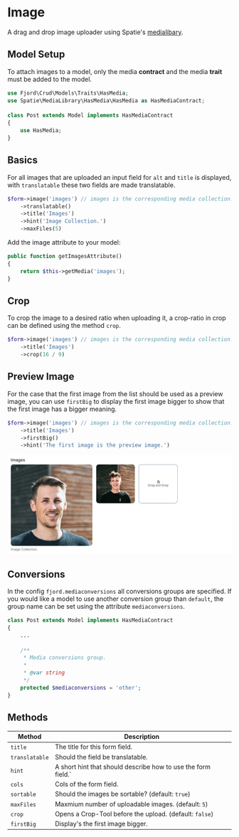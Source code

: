 # Image

A drag and drop image uploader using Spatie's [medialibary](https://docs.spatie.be/laravel-medialibrary/v7/introduction/).

## Model Setup

To attach images to a model, only the media **contract** and the media **trait** must be added to the model.

```php
use Fjord\Crud\Models\Traits\HasMedia;
use Spatie\MediaLibrary\HasMedia\HasMedia as HasMediaContract;

class Post extends Model implements HasMediaContract
{
    use HasMedia;
}
```

## Basics

For all images that are uploaded an input field for `alt` and `title` is displayed, with `translatable` these two fields are made translatable.

```php
$form->image('images') // images is the corresponding media collection.
    ->translatable()
    ->title('Images')
    ->hint('Image Collection.')
    ->maxFiles(5)
```

Add the image attribute to your model:

```php
public function getImagesAttribute()
{
    return $this->getMedia('images');
}
```

## Crop

To crop the image to a desired ratio when uploading it, a crop-ratio in crop can be defined using the method `crop`.

```php
$form->image('images') // images is the corresponding media collection.
    ->title('Images')
    ->crop(16 / 9)
```

## Preview Image

For the case that the first image from the list should be used as a preview image, you can use `firstBig` to display the first image bigger to show that the first image has a bigger meaning.

```php
$form->image('images') // images is the corresponding media collection.
    ->title('Images')
    ->firstBig()
    ->hint('The first image is the preview image.')
```

![Image firstBig](./screens/image/first_big.png 'Image firstBig')

## Conversions

In the config `fjord.mediaconversions` all conversions groups are specified. If you would like a model to use another conversion group than `default`, the group name can be set using the attribute `mediaconversions`.

```php
class Post extends Model implements HasMediaContract
{
    ...

    /**
     * Media conversions group.
     *
     * @var string
     */
    protected $mediaconversions = 'other';
}
```

## Methods

| Method         | Description                                                   |
| -------------- | ------------------------------------------------------------- |
| `title`        | The title for this form field.                                |
| `translatable` | Should the field be translatable.                             |
| `hint`         | A short hint that should describe how to use the form field.` |
| `cols`         | Cols of the form field.                                       |
| `sortable`     | Should the images be sortable? (default: `true`)              |
| `maxFiles`     | Maxmium number of uploadable images. (default: `5`)           |
| `crop`         | Opens a Crop-Tool before the upload. (default: `false`)       |
| `firstBig`     | Display's the first image bigger.                             |
